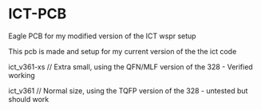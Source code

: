 # ICT-PCB

Eagle PCB for my modified version of the ICT wspr setup 

This pcb is made and setup for my current version of the the ict code

ict_v361-xs // Extra small, using the QFN/MLF version of the 328 - Verified working

ict_v361 // Normal size, using the TQFP version of the 328 - untested but should work
